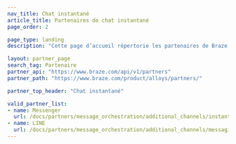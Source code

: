 ```yaml
---
nav_title: Chat instantané
article_title: Partenaires de chat instantané
page_order: 2

page_type: landing
description: "Cette page d’accueil répertorie les partenaires de Braze (Alloys) qui vous permettent de coordonner vos messages avec des services de chat instantané."

layout: partner_page
search_tag: Partenaire
partner_api: "https://www.braze.com/api/v1/partners"
partner_path: "https://www.braze.com/product/alloys/partners/"

partner_top_header: "Chat instantané"

valid_partner_list:
- name: Messenger
  url: /docs/partners/message_orchestration/additional_channels/instant_chat/messenger/
- name: LINE
  url: /docs/partners/message_orchestration/additional_channels/messaging/line/  
---
```


